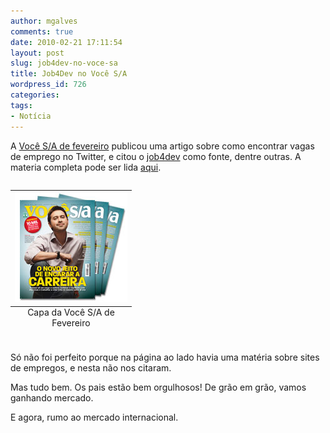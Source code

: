 ```yaml
---
author: mgalves
comments: true
date: 2010-02-21 17:11:54
layout: post
slug: job4dev-no-voce-sa
title: Job4Dev no Você S/A
wordpress_id: 726
categories:
tags:
- Notícia
---
```


A [Você S/A de fevereiro](http://vocesa.abril.com.br/edicoes-impressas/140.shtml) publicou uma artigo sobre como encontrar vagas de emprego no Twitter, e citou o [job4dev](http://twitter.com/job4dev) como fonte, dentre outras. A materia completa pode ser lida [aqui](http://vocesa.abril.com.br/edicoes-impressas/140.shtml).

<table align="center" style="margin-top: 2em; margin-bottom: 2em">
    <caption align="bottom">Capa da Você S/A de Fevereiro</caption>
    <tr><td>
     <img src="/images/2010-02-21-job4dev-no-voce-sa/capa-vocesa-0140-sumario.jpg" />
    </td></tr>
</table>

Só não foi perfeito porque na página ao lado havia uma matéria sobre sites de empregos, e nesta não nos citaram.

Mas tudo bem. Os pais estão bem orgulhosos! De grão em grão, vamos ganhando mercado.

E agora, rumo ao mercado internacional.
